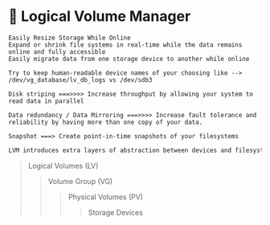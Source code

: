 # 🐧 Logical Volume Manager
```text
Easily Resize Storage While Online
Expand or shrink file systems in real-time while the data remains online and fully accessible
Easily migrate data from one storage device to another while online

Try to keep human-readable device names of your choosing like --> /dev/vg_database/lv_db_logs vs /dev/sdb3
```

```text
Disk striping ===>>>> Increase throughput by allowing your system to read data in parallel

Data redundancy / Data Mirroring ===>>>> Increase fault tolerance and reliability by having more than one copy of your data.

Snapshot ===> Create point-in-time snapshots of your filesystems
```

```bash
LVM introduces extra layers of abstraction between devices and filesystems placed on those storage devices
```

> Logical Volumes (LV)
>> Volume Group (VG)
>>> Physical Volumes (PV)
>>>> Storage Devices